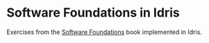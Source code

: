 # Software Foundations in Idris
Exercises from the [Software Foundations](https://idris-hackers.github.io/software-foundations/pdf/sf-idris-2018.pdf) book implemented in Idris.
